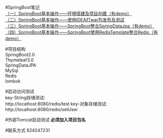 #SpringBoot笔记  
[（一）SpringBoot基本操作——环境搭建及项目创建（有demo）](https://blog.csdn.net/zhulier1124/article/details/81988471)  
[（二）SpringBoot基本操作——使用IDEA打war包发布及测试](https://blog.csdn.net/zhulier1124/article/details/82012829)  
[（三）SpringBoot基本操作——SpringBoot整合SpringDataJpa（有demo）](https://blog.csdn.net/zhulier1124/article/details/82121461)  
[（四）SpringBoot基本操作——SpringBoot使用RedisTemplate整合Redis（有demo）](https://blog.csdn.net/zhulier1124/article/details/82154937)  

#项目结构  
SpringBoot2.0  
Thymeleaf3.0  
SpringDataJPA  
MySql  
Redis  
lombok  

#启动访问测试  
key-String存储测试:   
http://localhost:8080/redis/test
key-对象存储测试:   
http://localhost:8080/redis/setUser

#外部Tomcat启动测试
**必须加入项目包名**  

#联系方式
824247231